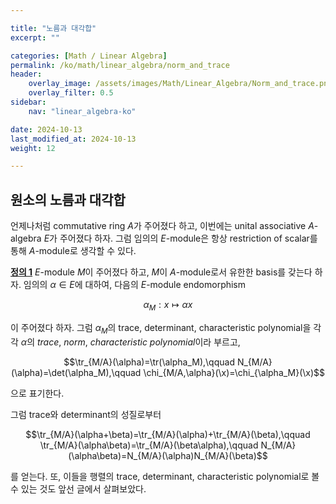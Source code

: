 ```yaml
---

title: "노름과 대각합"
excerpt: ""

categories: [Math / Linear Algebra]
permalink: /ko/math/linear_algebra/norm_and_trace
header:
    overlay_image: /assets/images/Math/Linear_Algebra/Norm_and_trace.png
    overlay_filter: 0.5
sidebar: 
    nav: "linear_algebra-ko"

date: 2024-10-13
last_modified_at: 2024-10-13
weight: 12

---
```


## 원소의 노름과 대각합

언제나처럼 commutative ring $A$가 주어졌다 하고, 이번에는 unital associative $A$-algebra $E$가 주어졌다 하자. 그럼 임의의 $E$-module은 항상 restriction of scalar를 통해 $A$-module로 생각할 수 있다.

<div class="definition" markdown="1">

<ins id="def1">**정의 1**</ins> $E$-module $M$이 주어졌다 하고, $M$이 $A$-module로서 유한한 basis를 갖는다 하자. 임의의 $\alpha\in E$에 대하여, 다음의 $E$-module endomorphism

$$\alpha_M: x\mapsto \alpha x$$

이 주어졌다 하자. 그럼 $\alpha_M$의 trace, determinant, characteristic polynomial을 각각 $\alpha$의 *trace*, *norm*, *characteristic polynomial*이라 부르고,

$$\tr_{M/A}(\alpha)=\tr(\alpha_M),\qquad N_{M/A}(\alpha)=\det(\alpha_M),\qquad \chi_{M/A,\alpha}(\x)=\chi_{\alpha_M}(\x)$$

으로 표기한다.

</div>

그럼 trace와 determinant의 성질로부터

$$\tr_{M/A}(\alpha+\beta)=\tr_{M/A}(\alpha)+\tr_{M/A}(\beta),\qquad \tr_{M/A}(\alpha\beta)=\tr_{M/A}(\beta\alpha),\qquad N_{M/A}(\alpha\beta)=N_{M/A}(\alpha)N_{M/A}(\beta)$$

를 얻는다. 또, 이들을 행렬의 trace, determinant, characteristic polynomial로 볼 수 있는 것도 앞선 글에서 살펴보았다. 